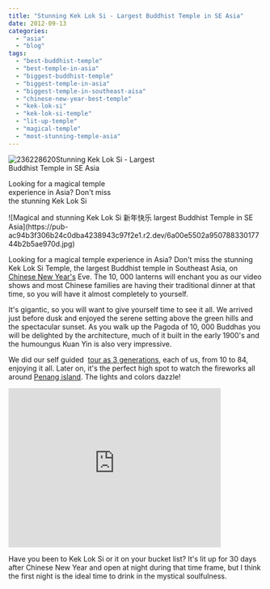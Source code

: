 ```yaml
---
title: "Stunning Kek Lok Si - Largest Buddhist Temple in SE Asia"
date: 2012-09-13
categories: 
  - "asia"
  - "blog"
tags: 
  - "best-buddhist-temple"
  - "best-temple-in-asia"
  - "biggest-buddhist-temple"
  - "biggest-temple-in-asia"
  - "biggest-temple-in-southeast-aisa"
  - "chinese-new-year-best-temple"
  - "kek-lok-si"
  - "kek-lok-si-temple"
  - "lit-up-temple"
  - "magical-temple"
  - "most-stunning-temple-asia"
---
```


![236228620](https://pub-ac94b3f306b24c0dba4238943c97f2e1.r2.dev/6a00e5502a95078833017c31d4fcbd970b.jpg)Stunning Kek Lok Si - Largest  
Buddhist Temple in SE Asia  
  
Looking for a magical temple  
experience in Asia? Don't miss  
the stunning Kek Lok Si

<!--more--> ![Magical and stunning Kek Lok Si 新年快乐  largest Buddhist Temple in SE Asia](https://pub-ac94b3f306b24c0dba4238943c97f2e1.r2.dev/6a00e5502a95078833017744b2b5ae970d.jpg)  
  
Looking for a magical temple experience in Asia? Don't miss the stunning Kek Lok Si Temple, the largest Buddhist temple in Southeast Asia, on [Chinese New Year's](http://soultravelers3new.local/2011/02/20-stunning-photos-chinese-new-year-georgetown-penang.html "Chinese New Years") Eve. The 10, 000 lanterns will enchant you as our video shows and most Chinese families are having their traditional dinner at that time, so you will have it almost completely to yourself.  
  
It's gigantic, so you will want to give yourself time to see it all. We arrived just before dusk and enjoyed the serene setting above the green hills and the spectacular sunset. As you walk up the Pagoda of 10, 000 Buddhas you will be delighted by the architecture, much of it built in the early 1900's and the humoungus Kuan Yin is also very impressive.  
  
We did our self guided  [tour as 3 generations](http://soultravelers3new.local/2011/01/traveling-with-grandma-3-generation-travel.html "3 generations travel"), each of us, from 10 to 84, enjoying it all. Later on, it's the perfect high spot to watch the fireworks all around [Penang island](http://soultravelers3new.local/2011/01/tropical-winter-home-in-penang-malaysia-location-indenpendent-digital-nomad-long-term-travel-tips-.html "visiting Penang island"). The lights and colors dazzle!  
  

<iframe src="http://www.youtube.com/embed/fwbU_OGfSQg?rel=0" width="420" frameborder="0" height="315"></iframe>

  
  
Have you been to Kek Lok Si or it on your bucket list? It's lit up for 30 days after Chinese New Year and open at night during that time frame, but I think the first night is the ideal time to drink in the mystical soulfulness.

